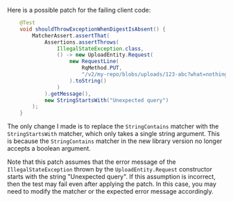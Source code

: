 Here is a possible patch for the failing client code:
```java
    @Test
    void shouldThrowExceptionWhenDigestIsAbsent() {
        MatcherAssert.assertThat(
            Assertions.assertThrows(
                IllegalStateException.class,
                () -> new UploadEntity.Request(
                    new RequestLine(
                        RqMethod.PUT,
                        "/v2/my-repo/blobs/uploads/123-abc?what=nothing"
                    ).toString()
                )
            ).getMessage(),
            new StringStartsWith("Unexpected query")
        );
    }
```
The only change I made is to replace the `StringContains` matcher with the `StringStartsWith` matcher, which only takes a single string argument. This is because the `StringContains` matcher in the new library version no longer accepts a boolean argument.

Note that this patch assumes that the error message of the `IllegalStateException` thrown by the `UploadEntity.Request` constructor starts with the string "Unexpected query". If this assumption is incorrect, then the test may fail even after applying the patch. In this case, you may need to modify the matcher or the expected error message accordingly.